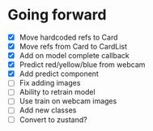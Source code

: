 

# Going forward
* [x] Move hardcoded refs to Card
* [x] Move refs from Card to CardList
* [x] Add on model complete callback
* [x] Predict red/yellow/blue from webcam
* [x] Add predict component
* [ ] Fix adding images
* [ ] Ability to retrain model
* [ ] Use train on webcam images
* [ ] Add new classes
* [ ] Convert to zustand?
